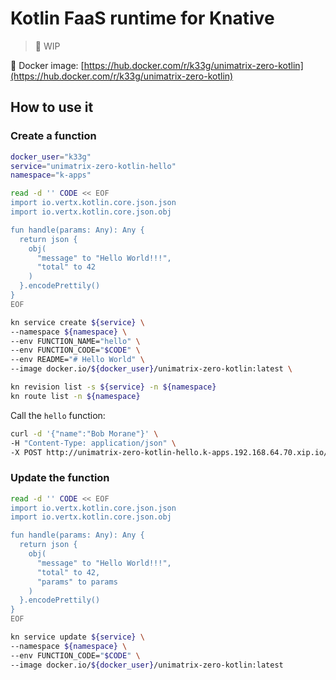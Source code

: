 # Kotlin FaaS runtime for Knative

> 🚧 WIP

🐳 Docker image: [https://hub.docker.com/r/k33g/unimatrix-zero-kotlin](https://hub.docker.com/r/k33g/unimatrix-zero-kotlin)

## How to use it

### Create a function

```bash
docker_user="k33g"
service="unimatrix-zero-kotlin-hello"
namespace="k-apps"

read -d '' CODE << EOF
import io.vertx.kotlin.core.json.json
import io.vertx.kotlin.core.json.obj

fun handle(params: Any): Any {
  return json {
    obj(
      "message" to "Hello World!!!",
      "total" to 42
    )
  }.encodePrettily()
}
EOF

kn service create ${service} \
--namespace ${namespace} \
--env FUNCTION_NAME="hello" \
--env FUNCTION_CODE="$CODE" \
--env README="# Hello World" \
--image docker.io/${docker_user}/unimatrix-zero-kotlin:latest \

kn revision list -s ${service} -n ${namespace}
kn route list -n ${namespace}
```

Call the `hello` function:

```bash
curl -d '{"name":"Bob Morane"}' \
-H "Content-Type: application/json" \
-X POST http://unimatrix-zero-kotlin-hello.k-apps.192.168.64.70.xip.io/hello
```

### Update the function

```bash
read -d '' CODE << EOF
import io.vertx.kotlin.core.json.json
import io.vertx.kotlin.core.json.obj

fun handle(params: Any): Any {
  return json {
    obj(
      "message" to "Hello World!!!",
      "total" to 42,
      "params" to params
    )
  }.encodePrettily()
}
EOF

kn service update ${service} \
--namespace ${namespace} \
--env FUNCTION_CODE="$CODE" \
--image docker.io/${docker_user}/unimatrix-zero-kotlin:latest
```

